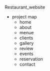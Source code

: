  Restaurant_website
- project map
  - home 
  - about 
  - menue 
  - clients
  - gallery 
  - review
  - events
  - reservation 
  - contact
